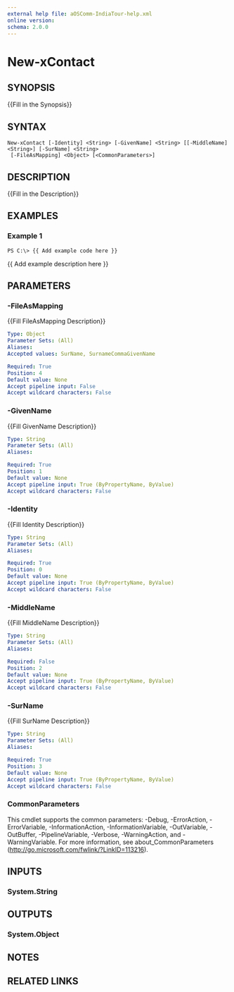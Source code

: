 ```yaml
---
external help file: aOSComm-IndiaTour-help.xml
online version: 
schema: 2.0.0
---
```


# New-xContact

## SYNOPSIS
{{Fill in the Synopsis}}

## SYNTAX

```
New-xContact [-Identity] <String> [-GivenName] <String> [[-MiddleName] <String>] [-SurName] <String>
 [-FileAsMapping] <Object> [<CommonParameters>]
```

## DESCRIPTION
{{Fill in the Description}}

## EXAMPLES

### Example 1
```
PS C:\> {{ Add example code here }}
```

{{ Add example description here }}

## PARAMETERS

### -FileAsMapping
{{Fill FileAsMapping Description}}

```yaml
Type: Object
Parameter Sets: (All)
Aliases: 
Accepted values: SurName, SurnameCommaGivenName

Required: True
Position: 4
Default value: None
Accept pipeline input: False
Accept wildcard characters: False
```

### -GivenName
{{Fill GivenName Description}}

```yaml
Type: String
Parameter Sets: (All)
Aliases: 

Required: True
Position: 1
Default value: None
Accept pipeline input: True (ByPropertyName, ByValue)
Accept wildcard characters: False
```

### -Identity
{{Fill Identity Description}}

```yaml
Type: String
Parameter Sets: (All)
Aliases: 

Required: True
Position: 0
Default value: None
Accept pipeline input: True (ByPropertyName, ByValue)
Accept wildcard characters: False
```

### -MiddleName
{{Fill MiddleName Description}}

```yaml
Type: String
Parameter Sets: (All)
Aliases: 

Required: False
Position: 2
Default value: None
Accept pipeline input: True (ByPropertyName, ByValue)
Accept wildcard characters: False
```

### -SurName
{{Fill SurName Description}}

```yaml
Type: String
Parameter Sets: (All)
Aliases: 

Required: True
Position: 3
Default value: None
Accept pipeline input: True (ByPropertyName, ByValue)
Accept wildcard characters: False
```

### CommonParameters
This cmdlet supports the common parameters: -Debug, -ErrorAction, -ErrorVariable, -InformationAction, -InformationVariable, -OutVariable, -OutBuffer, -PipelineVariable, -Verbose, -WarningAction, and -WarningVariable. For more information, see about_CommonParameters (http://go.microsoft.com/fwlink/?LinkID=113216).

## INPUTS

### System.String

## OUTPUTS

### System.Object

## NOTES

## RELATED LINKS

